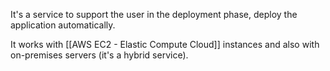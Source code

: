 It's a service to support the user in the deployment phase, deploy the application automatically.

It works with [[AWS EC2 - Elastic Compute Cloud]] instances and also with on-premises servers (it's a hybrid service).
